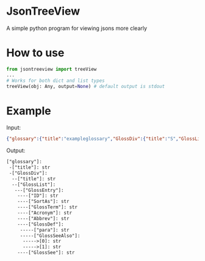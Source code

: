 # JsonTreeView
  A simple python program for viewing jsons more clearly
  
 # How to use
  ```py
  from jsontreeview import treeView
  ...
  # Works for both dict and list types
  treeView(obj: Any, output=None) # default output is stdout
```

# Example
  Input:
  ```json
  {"glossary":{"title":"exampleglossary","GlossDiv":{"title":"S","GlossList":{"GlossEntry":{"ID":"SGML","SortAs":"SGML","GlossTerm":"StandardGeneralizedMarkupLanguage","Acronym":"SGML","Abbrev":"ISO8879:1986","GlossDef":{"para":"Ameta-markuplanguage,usedtocreatemarkuplanguagessuchasDocBook.","GlossSeeAlso":["GML","XML"]},"GlossSee":"markup"}}}}}
  ```
  Output:
  ```txt
  ["glossary"]:
   -["title"]: str
   -["GlossDiv"]:
    --["title"]: str
    --["GlossList"]:
     ---["GlossEntry"]:
      ----["ID"]: str
      ----["SortAs"]: str
      ----["GlossTerm"]: str
      ----["Acronym"]: str
      ----["Abbrev"]: str
      ----["GlossDef"]:
       -----["para"]: str
       -----["GlossSeeAlso"]:
        ----->[0]: str
        ----->[1]: str
      ----["GlossSee"]: str
  ```
